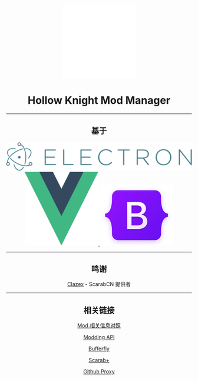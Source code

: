 <div align="center">

<div align="center">
    <a href="https://github.com/hkmodmanager/HKModManager">
        <img src="../img/logo.svg" width="200" height="200" />
    </a>
</div>

# Hollow Knight Mod Manager

------------

## 基于

<div align="center">
    <a href="https://electronjs.org">
        <img src="../img/electron-logo.svg"/>
    </a>
    <div>
        <a href="https://vuejs.org">
            <img src="../img/Vuejs_Logo.svg" width="200" height="200"/>
        </a>
        <a href="https://getbootstrap.com">
            <img src="../img/bootstrap-logo.png" width="200" height="165"/>
        </a>
    </div>
</div>

------------

## 鸣谢

[Clazex](https://github.com/Clazex) - ScarabCN 提供者

------------

## 相关链接

[Mod 相关信息对照](https://docs.qq.com/sheet/DSm90dmtWUUhhUmpP)

[Modding API](https://github.com/hk-modding/api)

[Bufferfly](https://github.com/jngo102/Butterfly)

[Scarab+](https://themulhima.github.io/Scarab/)

[Github Proxy](https://github.com/hunshcn/gh-proxy)

</div>
